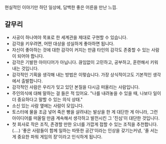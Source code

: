 현실적인 이야기만 하던 일상에, 담백한 좋은 어른을 만난 느낌.

## 갈무리
- 사공이 하나여야 목표로 한 세계관을 제대로 구현할 수 있습니다.
- 감각을 키우려면, 어떤 대상을 성실하게 좋아하면 됩니다.
- 자신이 좋아하는 것에 대한 감각이 커지는 만큼 타인의 감각도 존중할 수 있는 사람이 되어야 합니다.
- 감각은 기발한 아이디어가 아닙니다. 끊임없이 고민하고, 공부하고, 훈련해서 키워내는 것입니다.
- 감각적인 기획을 생각해 내는 방법은 이렇습니다. 가장 상식적이고도 기본적인 생각에서 출발합니다.
- 감각적인 사람은 우리가 잊고 있던 본질을 다시금 떠올리는 사람입니다.
- 주인의식에 대해 말하는 걸 들은 적 있어요. "나를 내려놓을 수 있을 때, 나보다 일이 더 중요하다고 말할 수 있는 의식 상태."
- 소신 있는 사람 옆에는 사람이 모입니다.
- 토스터에 물을 조금 넣어 죽은 빵을 살려내는 발상을 한 게 대단한 게 아니라, 그런 아이디어를 떠올릴 만큼 계속해서 생각하고 발전시킨 그 '진심'이 대단한 것입니다.
- 첫 회사로 작은 조직, 존경할 만한 오너를 가깝게 접할 수 있는 조직을 추천합니다. (....) '좋은 사람들이 함께 일하는 따뜻한 공간'이라는 인상을 갖기는커녕, '줄 서는 게 중요한 파워 게임의 장'이라고 인식하게 됩니다.